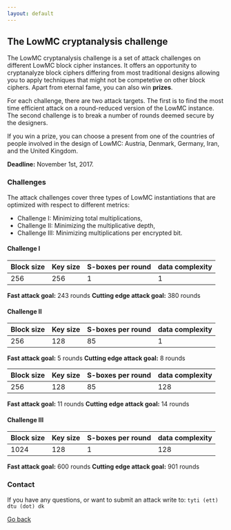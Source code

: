 ```yaml
---
layout: default
---
```


## The LowMC cryptanalysis challenge

The LowMC cryptanalysis challenge is a set of attack challenges on different
LowMC block cipher instances. It offers an opportunity to cryptanalyze
block ciphers differing from most traditional designs allowing you to 
apply techniques that might not be competetive on other block ciphers.
Apart from eternal fame, you can also win **prizes**.

For each challenge, there are two attack targets. The first is to find
the most time efficient attack on a round-reduced version of the LowMC
instance. The second challenge is to break a number of rounds deemed secure
by the designers.

If you win a prize, you can choose a present from one of the countries of
people involved in the design of LowMC: Austria, Denmark, Germany, Iran, and
the United Kingdom.

**Deadline:** November 1st, 2017.

### Challenges
The attack challenges cover three types of LowMC instantiations that
are optimized with respect to different metrics: 
 * Challenge I: Minimizing total multiplications,
 * Challenge II: Minimizing the multiplicative depth,
 * Challenge III: Minimizing multiplications per encrypted bit.

#### Challenge I

| Block size | Key size | S-boxes per round | data complexity |
|:-----------|:---------|:------------------|:----------------|
| 256        | 256      | 1                 | 1               |

**Fast attack goal:** 243 rounds
**Cutting edge attack goal:** 380 rounds

#### Challenge II

| Block size | Key size | S-boxes per round | data complexity |
|:-----------|:---------|:------------------|:----------------|
| 256        | 128      | 85                | 1               |

**Fast attack goal:** 5 rounds
**Cutting edge attack goal:** 8 rounds

| Block size | Key size | S-boxes per round | data complexity |
|:-----------|:---------|:------------------|:----------------|
| 256        | 128      | 85                | 128               |

**Fast attack goal:** 11 rounds
**Cutting edge attack goal:** 14 rounds

#### Challenge III

| Block size | Key size | S-boxes per round | data complexity |
|:-----------|:---------|:------------------|:----------------|
| 1024       | 128      | 1                 | 128             |

**Fast attack goal:** 600 rounds
**Cutting edge attack goal:** 901 rounds

### Contact
If you have any questions, or want to submit an attack write to:
``` tyti (ett) dtu (dot) dk ```

[Go back](./)

